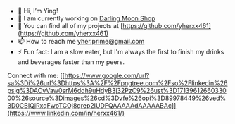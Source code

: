 - 👋 Hi, I’m Ying!
- 🚧 I am currently working on [Darling Moon Shop](https://github.com/yherxx461/darling-moon-shop)
- 💼 You can find all of my projects at [https://github.com/yherxx461](https://github.com/yherxx461)
- 📫 How to reach me [yher.prime@gmail.com](yher.prime@gmail.com)
- ⚡ Fun fact: I am a slow eater, but I'm always the first to finish my drinks and beverages faster than my peers.

Connect with me: 
[[https://www.google.com/url?sa%3Di%26url%3Dhttps%3A%2F%2Fpngtree.com%2Fso%2Flinkedin%26psig%3DAOvVaw0srM6ddh9uHdyB3j32PzC9%26ust%3D1713961266033000%26source%3Dimages%26cd%3Dvfe%26opi%3D89978449%26ved%3D0CBIQjRxqFwoTCOj8qrep2IUDFQAAAAAdAAAAABAc]](https://www.linkedin.com/in/herxx461/)
<!---
yherxx461/yherxx461 is a ✨ special ✨ repository because its `README.md` (this file) appears on your GitHub profile.
You can click the Preview link to take a look at your changes.
--->
